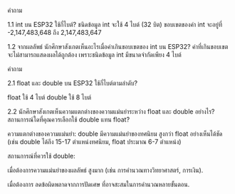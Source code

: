 คำถาม

1.1 int บน ESP32 ใช้กี่ไบต์?
ชนิดข้อมูล int จะใช้ 4 ไบต์ (32 บิต)
ขอบเขตของค่า int จะอยู่ที่ -2,147,483,648 ถึง 2,147,483,647

1.2 จากผลลัพธ์ นักศึกษาสังเกตเห็นอะไรเมื่อค่าเกินขอบเขตของ int บน ESP32?
ค่าที่เกินขอบเขตจะไม่สามารถแสดงผลได้ถูกต้อง เพราะชนิดข้อมูล int มีขนาดจำกัดเพียง 4 ไบต์

คำถาม

2.1 float และ double บน ESP32 ใช้กี่ไบต์ตามลำดับ?

float ใช้ 4 ไบต์
double ใช้ 8 ไบต์

2.2 นักศึกษาสังเกตเห็นความแตกต่างของความแม่นยำระหว่าง float และ double อย่างไร? สถานการณ์ใดที่คุณควรเลือกใช้ double แทน float?

ความแตกต่างของความแม่นยำ: double มีความแม่นยำของทศนิยม สูงกว่า float อย่างเห็นได้ชัด (เช่น double ได้ถึง 15-17 ตำแหน่งทศนิยม, float ประมาณ 6-7 ตำแหน่ง)

สถานการณ์ที่ควรใช้ double:

เมื่อต้องการความแม่นยำของผลลัพธ์ สูงมาก (เช่น การคำนวณทางวิทยาศาสตร์, การเงิน).

เมื่อต้องการ ลดข้อผิดพลาดจากการปัดเศษ ที่อาจสะสมในการคำนวณหลายขั้นตอน.
